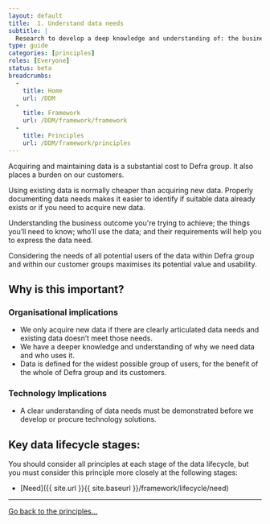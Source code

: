 ```yaml
---
layout: default
title:  1. Understand data needs
subtitle: |
  Research to develop a deep knowledge and understanding of: the business outcome you're trying to achieve; the things you’ll need to know; who’ll use the data; and their user needs.
type: guide
categories: [principles]
roles: [Everyone]
status: beta
breadcrumbs:
  -
    title: Home
    url: /DDM
  -
    title: Framework
    url: /DDM/framework/framework
  -
    title: Principles
    url: /DDM/framework/principles
---
```


Acquiring and maintaining data is a substantial cost to Defra group. It also places a burden on our customers.
 
Using existing data is normally cheaper than acquiring new data. Properly documenting data needs makes it easier to identify if suitable data already exists or if you need to acquire new data.
 
Understanding the business outcome you're trying to achieve; the things you’ll need to know; who’ll use the data; and their requirements will help you to express the data need. 
 
Considering the needs of all potential users of the data within Defra group and within our customer groups maximises its potential value and usability.

## Why is this important?

### Organisational implications

- We only acquire new data if there are clearly articulated data needs and existing data doesn’t meet those needs.
- We have a deeper knowledge and understanding of  why we need data and who uses it.
- Data is defined for the widest possible group of users, for the benefit of the whole of Defra group and its customers.



### Technology Implications

- A clear understanding of data needs must be demonstrated before we develop or procure technology solutions.

## Key data lifecycle stages:

You should consider all principles at each stage of the data lifecycle, but you must consider this principle more closely at the following stages:

- [Need]({{ site.url }}{{ site.baseurl }}/framework/lifecycle/need)

***

[Go back to the principles...](../principles)
